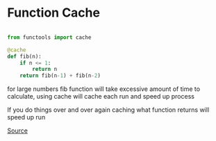# Function Cache 

```python

from functools import cache

@cache
def fib(n):
    if n <= 1:
        return n
    return fib(n-1) + fib(n-2)

```

for large numbers fib function will take excessive amount of time to calculate, using cache will cache each run and speed up process 

If you do things over and over again caching what function returns will speed up run

[Source](https://www.youtube.com/watch?v=DnKxKFXB4NQ)